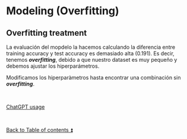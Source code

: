 # Modeling (Overfitting)  

## Overfitting treatment

La evaluación del mopdelo la hacemos calculando la diferencia entre training accuracy y test accuracy es demasiado alta (0.191). Es decir, tenemos ***overfitting***, debido a que nuestro dataset es muy pequeño y debemos ajustar los hiperparámetros.  

Modificamos los hiperparàmetros hasta encontrar una combinación sin ***overfitting***.

<p><br></p> 

[ChatGPT usage](../CHATGPT_USAGE.md)  

<p><br></p>

[Back to Table of contents :arrow_double_up:](../README.md)